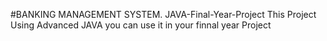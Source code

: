 #BANKING MANAGEMENT SYSTEM. JAVA-Final-Year-Project 
This Project Using Advanced JAVA you can use it in your finnal year Project
